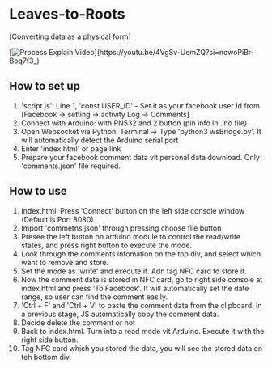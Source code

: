 # Leaves-to-Roots
[Converting data as a physical form]

[![Process Explain Video](https://youtu.be/4VgSv-UemZQ?si=nowoPiBr-Boq7f3_)](https://youtu.be/4VgSv-UemZQ?si=nowoPiBr-Boq7f3_)


## How to set up
1. 'script.js': Line 1, 'const USER_ID' - Set it as your facebook user Id from [Facebook -> setting -> activity Log -> Comments]
2. Connect with Arduino: with PN532 and 2 button (pin info in .ino file)
3. Open Websocket via Python: Terminal -> Type 'python3 wsBridge.py'. It will automatically detect the Arduino serial port
4. Enter 'index.html' or page link
5. Prepare your facebook comment data vit personal data download. Only 'comments.json' file required.

## How to use
1. Index.html: Press 'Connect' button on the left side console window (Default is Port 8080)
2. Import 'commetns.json' through pressing choose file button
3. Presee the left button on arduino module to control the read/write states, and press right button to execute the mode.
4. Look through the comments infomation on the top div, and select which want to remove and store.
5. Set the mode as 'write' and execute it. Adn tag NFC card to store it.
6. Now the comment data is stored in NFC card, go to right side console at index.html and press 'To Facebook'. It will automatically set the date range, so user can find the comment easily.
7. 'Ctrl + F' and 'Ctrl + V' to paste the comment data from the clipboard. In a previous stage, JS automatically copy the comment data.
8. Decide delete the comment or not
9. Back to index.html. Turn into a read mode vit Arduino. Execute it with the right side button.
10. Tag NFC card which you stored the data, you will see the stored data on teh bottom div.

